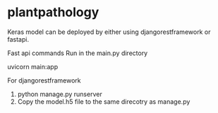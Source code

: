 # plantpathology

Keras model can be deployed by either using djangorestframework or fastapi.

Fast api commands
Run in the main.py directory

uvicorn main:app

For djangorestframework

1. python manage.py runserver
2. Copy the model.h5 file to the same direcotry as manage.py 
